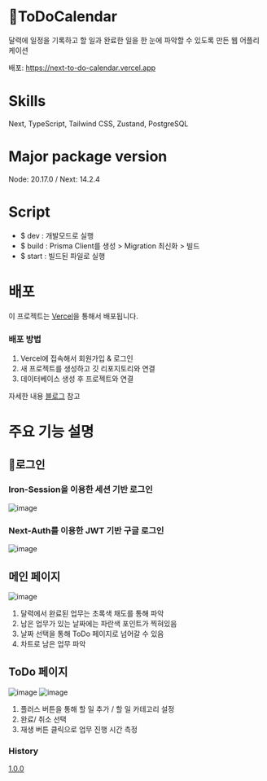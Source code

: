 # 📆ToDoCalendar

달력에 일정을 기록하고 할 일과 완료한 일을 한 눈에 파악할 수 있도록 만든 웹 어플리케이션

배포: https://next-to-do-calendar.vercel.app

# Skills

Next, TypeScript, Tailwind CSS, Zustand, PostgreSQL

# Major package version

Node: 20.17.0 / Next: 14.2.4

# Script

- $ dev : 개발모드로 실행
- $ build : Prisma Client를 생성 > Migration 최신화 > 빌드
- $ start : 빌드된 파일로 실행

# 배포

이 프로젝트는 [Vercel](https://vercel.com)을 통해서 배포됩니다.

### 배포 방법

1. Vercel에 접속해서 회원가입 & 로그인
2. 새 프로젝트를 생성하고 깃 리포지토리와 연결
3. 데이터베이스 생성 후 프로젝트와 연결

자세한 내용 [블로그](https://blog.naver.com/limd1238/223603534081) 참고

# 주요 기능 설명

## 🔐로그인

### Iron-Session을 이용한 세션 기반 로그인
![image](https://github.com/user-attachments/assets/cbc40a52-42b6-4bc4-88a7-c25978b36392)

### Next-Auth를 이용한 JWT 기반 구글 로그인
![image](https://github.com/user-attachments/assets/879b8b36-4bb8-4a59-9379-5938b2f0b6d0)

## 메인 페이지

![image](https://github.com/user-attachments/assets/7b2490e0-1854-4b5b-8ee6-0484e8ba9f1a)
1. 달력에서 완료된 업무는 초록색 채도를 통해 파악
2. 남은 업무가 있는 날짜에는 파란색 포인트가 찍혀있음 
3. 날짜 선택을 통해 ToDo 페이지로 넘어갈 수 있음
4. 차트로 남은 업무 파악

## ToDo 페이지

![image](https://github.com/user-attachments/assets/55023fe2-7208-403d-8e8a-e5c790fee52b)
![image](https://github.com/user-attachments/assets/a81fda82-2eb5-4fe6-a99b-a30d12386bea)

1. 플러스 버튼을 통해 할 일 추가 / 할 일 카테고리 설정
2. 완료/ 취소 선택
3. 재생 버튼 클릭으로 업무 진행 시간 측정


### History
[1.0.0](https://github.com/dong1hyun/Next_ToDoCalendar/wiki/1.0.0-V)

